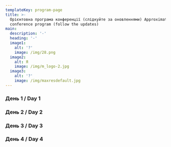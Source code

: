 ```yaml
---
templateKey: program-page
title: >-
  Орієнтовна програма конференції (слідкуйте за оновленнями) Approximate
  conference program (follow the updates)
main:
  description: '-'
  heading: '-'
  image1:
    alt: '?'
    image: /img/28.png
  image2:
    alt: Я
    image: /img/m_logo-2.jpg
  image3:
    alt: '?'
    image: /img/maxresdefault.jpg
---
```

### День 1 / Day 1

### День 2 / Day 2

### День 3 / Day 3

### День 4 / Day 4
